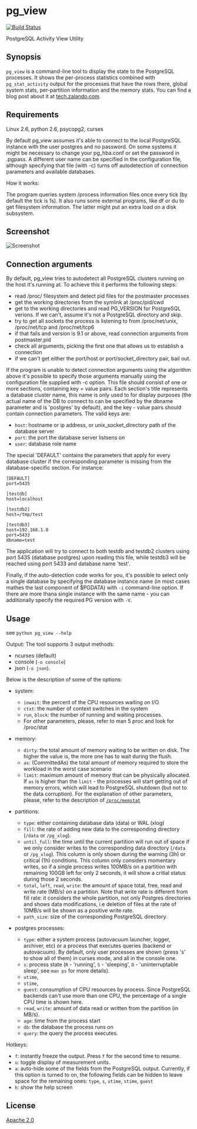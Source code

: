 pg_view
=======

[![Build Status](https://travis-ci.org/zalando/pg_view.svg?branch=master)](https://travis-ci.org/zalando/pg_view)

PostgreSQL Activity View Utility

Synopsis
---------

`pg_view` is a command-line tool to display the state to the PostgreSQL processes.
It shows the per-process statistics combined with `pg_stat_activity` output for the processes
that have the rows there, global system stats, per-partition information and the memory stats.
You can find a blog post about it at [tech.zalando.com](http://tech.zalando.com/getting-a-quick-view-of-your-postgresql-stats/).

Requirements
------------

Linux 2.6, python 2.6, psycopg2, curses

By default pg_view assumes it's able to connect to the local PostgreSQL instance with the user postgres and no password. On some systems it might be necessary to change your pg_hba.conf or set the password in .pgpass. A different user name can be specified in the configuration file, although specifying that file (with -c) turns off autodetection of connection parameters and available databases.

How it works:

The program queries system /process information files once every tick (by default the tick is 1s). It also
runs some external programs, like df or du to get filesystem information. The latter might put an extra
load on a disk subsystem.

Screenshot
-----------
![Screenshot](https://raw.github.com/zalando/pg_view/master/images/pg_view_screenshot.png "pg_view screenshot")

Connection arguments
--------------------

By default, pg_view tries to autodetect all PostgreSQL clusters running on the host it's running at. To achieve
this it performs the following steps:

* read /proc/ filesystem and detect pid files for the postmaster processes
* get the working directories from the symlink at /proc/pid/cwd
* get to the working directories and read PG_VERSION for PostgreSQL verions. If we can't, assume it's not a PostgreSQL directory and skip.
* try to get all sockets the process is listening to from /proc/net/unix, /proc/net/tcp and /proc/net/tcp6
* if that fails and version is 9.1 or above, read connection arguments from postmaster.pid
* check all arguments, picking the first one that allows us to establish a connection
* if we can't get either the port/host or port/socket_directory pair, bail out.

If the program is unable to detect connection arguments using the algorithm above it's possible to specify
those arguments manually using the configuration file supplied with -c option. This file should consist of
one or more sections, containing key = value pairs. Each section's title represents a database cluster name,
this name is only used to for display purposes (the actual name of the DB to connect to can be specified by the dbname parameter and is 'postgres' by default), and the key - value pairs should contain connection parameters. The valid keys are:

* `host`:             hostname or ip address, or unix_socket_directory path of the database server
* `port`:             the port the database server listsens on
* `user`:             database role name

The special 'DEFAULT' contains the parameters that apply for every database cluster if the corresponding parameter
is missing from the database-specific section. For instance:

    [DEFAULT]
    port=5435

    [testdb]
    host=localhost

    [testdb2]
    host=/tmp/test

    [testdb3]
    host=192.168.1.0
    port=5433
    dbname=test

The application will try to connect to both testdb and testdb2 clusters using port 5435 (database postgres) upon reading this file, while testdb3 will be reached using port 5433 and database name 'test'.

Finally, if the auto-detection code works for you, it's possible to select only a single database by specifying
the database instance name (in most cases mathes the last component of $PGDATA) with `-i` command-line option. If there are more thana single instance with the same name - you can additionally specify the required PG version with `-V`.

Usage
-----
see `python pg_view --help`

Output:
The tool supports 3 output methods:
* ncurses (default)
* console (`-o console`)
* json (`-o json`).

Below is the description of some of the options:
* system:
	* `iowait`: the percent of the CPU resources waiting on I/O
	* `ctxt`: the number of context switches in the system
	* `run`, `block`: the number of running and waiting processes.
	* For other parameters, please, refer to man 5 proc and look for /proc/stat
* memory:
    * `dirty`:  the total amount of memory waiting to be written on disk. The higher
    	        the value is, the more one has to wait during the flush.
    * `as`:	(CommittedAs) the total amount of memory required to store the workload
    		in the worst case scenario
    * `limit`:	maximum amount of memory that can be physically allocated. If `as` is higher
    		than the `limit` - the processes will start getting out of memory errors,
    		which will lead to PostgreSQL shutdown (but not to the data corruption).
    For the explanation of other parameters, please, refer to the description of
    [`/proc/memstat`](http://git.kernel.org/cgit/linux/kernel/git/torvalds/linux.git/tree/Documentation/filesystems/proc.txt)

* partitions:
	* `type`: 		 either containing database data (data) or WAL (xlog)
	* `fill`: 		 the rate of adding new data to the corresponding directory (`/data` or `/pg_xlog`).
	* `until_full`:  the time until the current partition will run out of space if we only consider writes
				 to the corresponding data directory (`/data` or `/pg_xlog`). This column is only shown
				 during the warning (3h) or critical (1h) conditions. This column only considers momentary
				 writes, so if a single process writes 100MB/s on a partition with remaining 100GB left for
				 only 2 seconds, it will show a critial status during those 2 seconds.
	* `total`, `left`, `read`, `write`: the amount of space total, free, read and write rate (MB/s) on a partition. Note that write rate is different from fill rate: it considers the whole partition, not only Postgres directories and shows data modifications, i.e deletion of files at the rate of 10MB/s will be shown as a positive write rate.
	* `path_size`:	 size of the corresponding PostgreSQL directory.

* postgres processes:
	* `type`:		 either a system process (autovacuum launcher, logger, archiver, etc) or a process that
				 executes queries (backend or autovacuum). By default, only user processes are shown (press
				 's' to show all of them) in curses mode, and all in the console one.
	* `s`:			 process state (`R` - 'running', `S` - 'sleeping', `D` - 'uninterruptable sleep', see `man ps`
				 for more details).
	* `utime`,
	* `stime`,
	* `guest`:		 consumption of CPU resources by process. Since PostgreSQL backends can't use more than one
				 CPU, the percentage of a single CPU time is shown here.
	* `read`, `write`:  amount of data read or written from the partition (in MB/s).
	* `age`:		 time from the process start
	* `db`:			 the database the process runs on
	* `query`:		 the query the process executes.


Hotkeys:
* `f`: instantly freeze the output. Press `f` for the second time to resume.
* `u`: toggle display of measurement units.
* `a`: auto-hide some of the fields from the PostgreSQL output. Currently, if this option is turned to on, the following fields can be hidden to leave space for the remaining ones: `type`, `s`, `utime`, `stime`, `guest`
* `h`: show the help screen

License
-------

[Apache 2.0](http://www.apache.org/licenses/LICENSE-2.0)
